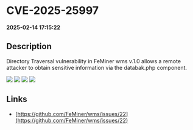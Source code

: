 # CVE-2025-25997

**2025-02-14 17:15:22**

## Description
Directory Traversal vulnerability in FeMiner wms v.1.0 allows a remote attacker to obtain sensitive information via the databak.php component.

![](https://img.shields.io/static/v1?label=Exploit&message=Yes&color=red)
![](https://img.shields.io/static/v1?label=Score&message=7.5&color=red)
![](https://img.shields.io/static/v1?label=Severity&message=HIGH&color=red)
![](https://img.shields.io/static/v1?label=CWE&message=Traversal&color=green)

## Links
- [https://github.com/FeMiner/wms/issues/22](https://github.com/FeMiner/wms/issues/22)
